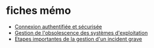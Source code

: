 # fiches mémo
  - [Connexion authentifiée et sécurisée](connexion_auth_sec.md)
  - [Gestion de l'obsolescence des systèmes d'exploitation](obsolescent.md)
  - [Etapes importantes de la gestion d'un incident grave](gestion_incident_grave.md)
